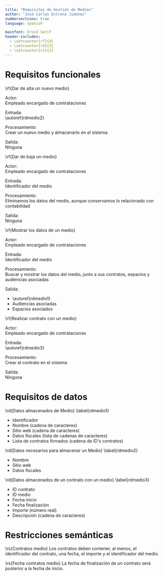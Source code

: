 ```yaml
---
title: "Requisitos de Gestión de Medios"
author: "José Carlos Entrena Jiménez"
numbersections: true
language: spanish

mainfont: Droid Serif
header-includes:
  - \setcounter{rf}{4}
  - \setcounter{rd}{3}
  - \setcounter{rs}{2}
---
```


# Requisitos funcionales

\rf{Dar de alta un nuevo medio}

Actor:  
Empleado encargado de contrataciones

Entrada:  
\autoref{rdmedio2}

Procesamiento:  
Crear un nuevo medio y almacenarlo en el sistema

Salida:  
Ninguna

\rf{Dar de baja un medio}

Actor:  
Empleado encargado de contrataciones

Entrada:  
Identificador del medio

Procesamiento:  
Eliminamos los datos del medio, aunque conservamos lo relacionado con contabilidad

Salida:  
Ninguna

\rf{Mostrar los datos de un medio}

Actor:  
Empleado encargado de contrataciones

Entrada:  
Identificador del medio

Procesamiento:  
Buscar y mostrar los datos del medio, junto a sus contratos, espacios y audiencias asociadas

Salida:  

  - \autoref{rdmedio1}
  - Audiencias asociadas
  - Espacios asociados

\rf{Realizar contrato con un medio}

Actor:  
Empleado encargado de contrataciones

Entrada:  
\autoref{rdmedio3}

Procesamiento:  
Crear el contrato en el sistema

Salida:  
Ninguna


# Requisitos de datos

\rd{Datos almacenados de Medio}
\label{rdmedio1}

   - Identificador
   - Nombre (cadena de caracteres)
   - Sitio web (cadena de caracteres)
   - Datos fiscales (lista de cadenas de caracteres)
   - Lista de contratos firmados (cadena de ID's contratos)

\rd{Datos necesarios para almacenar un Medio}
\label{rdmedio2}

   - Nombre
   - Sitio web
   - Datos fiscales

\rd{Datos almacenados de un contrato con un medio}
\label{rdmedio3}

   - ID contrato
   - ID medio
   - Fecha inicio
   - Fecha finalización
   - Importe (número real)
   - Descripción (cadena de caracteres)


# Restricciones semánticas

\rs{Contratos medio}
Los contratos deben contener, al menos, el identificador del contrato, una fecha, el importe y el identificador del medio.

\rs{Fecha contratos medio}
La fecha de finalización de un contrato será posterior a la fecha de inicio.
